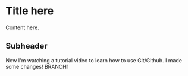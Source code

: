 # Title here

Content here.

## Subheader

Now I'm watching a  tutorial video to learn how to use Git/Github.
I made some changes!
BRANCH1
